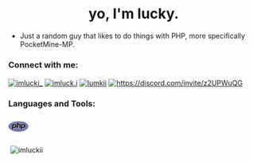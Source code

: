<h1 align="center">yo, I'm lucky.</h1>

- Just a random guy that likes to do things with PHP, more specifically PocketMine-MP.

<h3 align="left">Connect with me:</h3>
<p align="left">
<a href="https://twitter.com/imlucki_" target="blank"><img align="center" src="https://raw.githubusercontent.com/rahuldkjain/github-profile-readme-generator/master/src/images/icons/Social/twitter.svg" alt="imlucki_" height="30" width="40" /></a>
<a href="https://instagram.com/imluck.i" target="blank"><img align="center" src="https://raw.githubusercontent.com/rahuldkjain/github-profile-readme-generator/master/src/images/icons/Social/instagram.svg" alt="imluck.i" height="30" width="40" /></a>
<a href="https://youtube.com/@lumkii" target="blank"><img align="center" src="https://raw.githubusercontent.com/rahuldkjain/github-profile-readme-generator/master/src/images/icons/Social/youtube.svg" alt="lumkii" height="30" width="40" /></a>
<a href="https://discord.gg/https://discord.com/invite/z2UPWuQG" target="blank"><img align="center" src="https://raw.githubusercontent.com/rahuldkjain/github-profile-readme-generator/master/src/images/icons/Social/discord.svg" alt="https://discord.com/invite/z2UPWuQG" height="30" width="40" /></a>
</p>

<h3 align="left">Languages and Tools:</h3>
<p align="left"> <a href="https://www.php.net" target="_blank" rel="noreferrer"> <img src="https://raw.githubusercontent.com/devicons/devicon/master/icons/php/php-original.svg" alt="php" width="40" height="40"/> </a> </p>

<p>&nbsp;<img align="center" src="https://github-readme-stats.vercel.app/api?username=imluckii&show_icons=true&locale=en" alt="imluckii" /></p>
